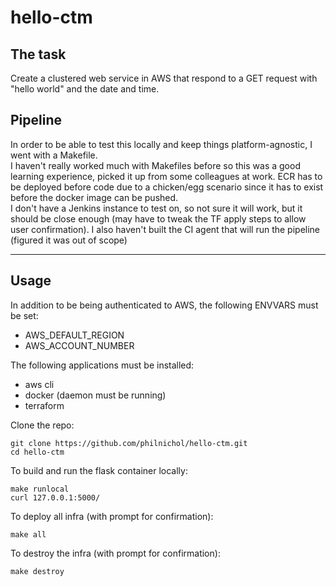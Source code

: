 # hello-ctm

## The task
Create a clustered web service in AWS that respond to a GET request with "hello world" and the date and time.


## Pipeline
In order to be able to test this locally and keep things platform-agnostic, I went with a Makefile.  
I haven't really worked much with Makefiles before so this was a good learning experience, picked it up from some colleagues at work. 
ECR has to be deployed before code due to a chicken/egg scenario since it has to exist before the docker image can be pushed.  
I don't have a Jenkins instance to test on, so not sure it will work, but it should be close enough (may have to tweak the TF apply steps to allow user confirmation). I also haven't built the CI agent that will run the pipeline (figured it was out of scope)

---
## Usage

In addition to be being authenticated to AWS, the following ENVVARS must be set:
- AWS_DEFAULT_REGION
- AWS_ACCOUNT_NUMBER

The following applications must be installed:
- aws cli
- docker (daemon must be running)
- terraform

Clone the repo:
```shell
git clone https://github.com/philnichol/hello-ctm.git
cd hello-ctm
```

To build and run the flask container locally:
```shell
make runlocal
curl 127.0.0.1:5000/
```

To deploy all infra (with prompt for confirmation):
```shell
make all
```

To destroy the infra (with prompt for confirmation):
```shell
make destroy
```

